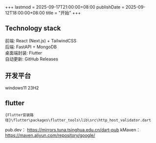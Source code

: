 +++
lastmod = 2025-09-17T21:00:00+08:00
publishDate = 2025-09-12T18:00:00+08:00
title = "开始"
+++

## Technology stack

前端: React (Next.js) + TailwindCSS  
后端: FastAPI + MongoDB  
桌面端封装: Flutter  
自动更新: GitHub Releases

## 开发平台

windows11 23H2

## flutter

```
{Flutter安装路径}\flutter\packages\flutter_tools\lib\src\http_host_validator.dart
```

pub.dev：        https://mirrors.tuna.tsinghua.edu.cn/dart-pub
kMaven：        https://maven.aliyun.com/repository/google/